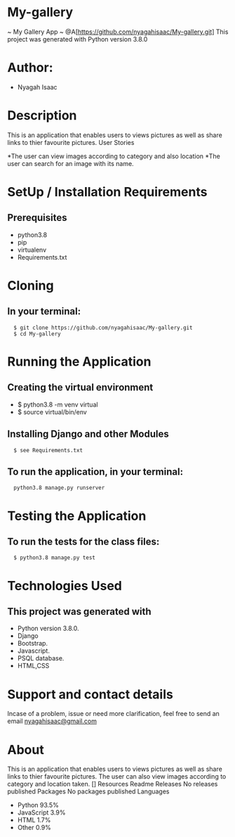 # My-gallery
~ My Gallery App ~
@A[https://github.com/nyagahisaac/My-gallery.git] This project was generated with Python version 3.8.0
# Author:

* Nyagah Isaac
# Description

This is an application that enables users to views pictures as well as share links to thier favourite pictures.
User Stories

*The user can view images according to category and also location *The user can search for an image with its name.
# SetUp / Installation Requirements
## Prerequisites

   * python3.8
   * pip
   * virtualenv
   * Requirements.txt

# Cloning

   ## In your terminal:

      $ git clone https://github.com/nyagahisaac/My-gallery.git
      $ cd My-gallery

# Running the Application

  ##  Creating the virtual environment

   *   $ python3.8 -m venv virtual
   *  $ source virtual/bin/env

 ##  Installing Django and other Modules

      $ see Requirements.txt

  ##  To run the application, in your terminal:

      python3.8 manage.py runserver

# Testing the Application

   ## To run the tests for the class files:

      $ python3.8 manage.py test

# Technologies Used

## This project was generated with

   * Python version 3.8.0.
   * Django
   * Bootstrap.
   * Javascript.
   * PSQL database.
   * HTML,CSS

# Support and contact details

Incase of a problem, issue or need more clarification, feel free to send an email
nyagahisaac@gmail.com
# About

This is an application that enables users to views pictures as well as share links to thier favourite pictures. The user can also view images according to category and location taken.
[]
Resources
Readme
Releases
No releases published
Packages
No packages published
Languages

* Python 93.5%
* JavaScript 3.9%
* HTML 1.7%
* Other 0.9%
